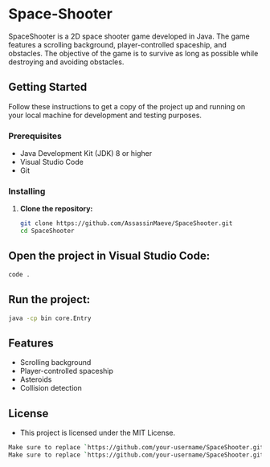 # Space-Shooter

SpaceShooter is a 2D space shooter game developed in Java. The game features a scrolling background, player-controlled spaceship, and obstacles. The objective of the game is to survive as long as possible while destroying and avoiding obstacles.

## Getting Started

Follow these instructions to get a copy of the project up and running on your local machine for development and testing purposes.

### Prerequisites

- Java Development Kit (JDK) 8 or higher
- Visual Studio Code
- Git

### Installing

1. **Clone the repository:**

   ```sh
   git clone https://github.com/AssassinMaeve/SpaceShooter.git
   cd SpaceShooter
   ```

## Open the project in Visual Studio Code:

   ```sh
   code .
   ```
   
## Run the project:

   ```sh
   java -cp bin core.Entry
   ```

## Features
   - Scrolling background
   - Player-controlled spaceship
   - Asteroids
   - Collision detection

## License
   - This project is licensed under the MIT License.

   ```sh
   Make sure to replace `https://github.com/your-username/SpaceShooter.git` with the actual URL of your repository.
   Make sure to replace `https://github.com/your-username/SpaceShooter.git` with the actual URL of your repository.
   ```

